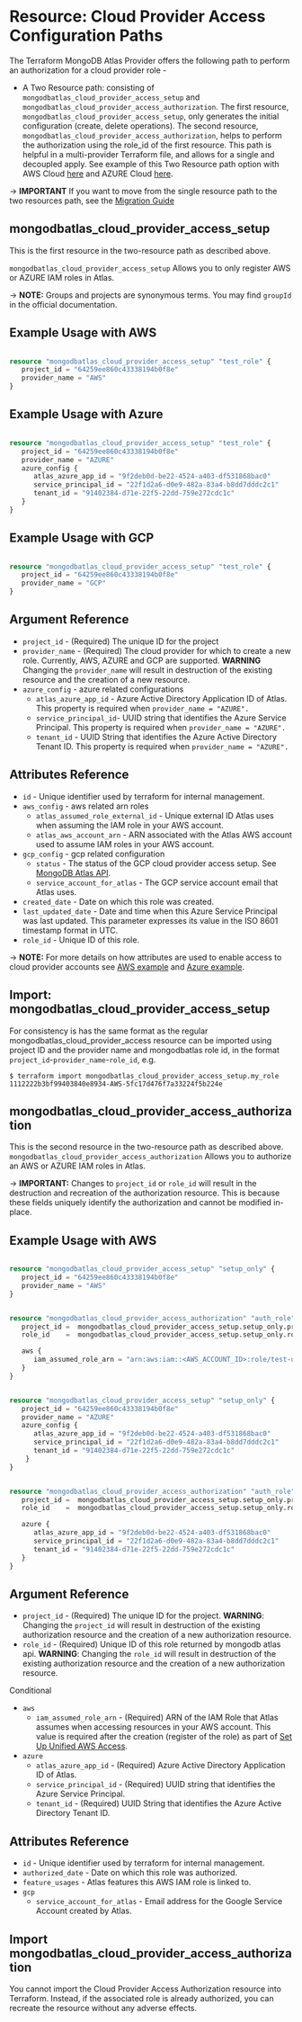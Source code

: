 # Resource: Cloud Provider Access Configuration Paths

The Terraform MongoDB Atlas Provider offers the following path to perform an authorization for a cloud provider role -

* A Two Resource path: consisting of `mongodbatlas_cloud_provider_access_setup` and `mongodbatlas_cloud_provider_access_authorization`. The first resource, `mongodbatlas_cloud_provider_access_setup`, only generates
the initial configuration (create, delete operations). The second resource, `mongodbatlas_cloud_provider_access_authorization`, helps to perform the authorization using the role_id of the first resource. This path is helpful in a multi-provider Terraform file, and allows for a single and decoupled apply. See example of this Two Resource path option with AWS Cloud [here](https://github.com/mongodb/terraform-provider-mongodbatlas/tree/master/examples/mongodbatlas_cloud_provider_access/aws) and AZURE Cloud [here](https://github.com/mongodb/terraform-provider-mongodbatlas/tree/master/examples/mongodbatlas_cloud_provider_access/azure). 


-> **IMPORTANT** If you want to move from the single resource path to the two resources path, see the [Migration Guide](../guides/0.9.1-upgrade-guide#migration-to-cloud-provider-access-setup)


## mongodbatlas_cloud_provider_access_setup

This is the first resource in the two-resource path as described above.

`mongodbatlas_cloud_provider_access_setup` Allows you to only register AWS or AZURE IAM roles in Atlas.

-> **NOTE:** Groups and projects are synonymous terms. You may find `groupId` in the official documentation.

## Example Usage with AWS

```terraform

resource "mongodbatlas_cloud_provider_access_setup" "test_role" {
   project_id = "64259ee860c43338194b0f8e"
   provider_name = "AWS"
}

```

## Example Usage with Azure

```terraform

resource "mongodbatlas_cloud_provider_access_setup" "test_role" {
   project_id = "64259ee860c43338194b0f8e"
   provider_name = "AZURE"
   azure_config {
      atlas_azure_app_id = "9f2deb0d-be22-4524-a403-df531868bac0"
      service_principal_id = "22f1d2a6-d0e9-482a-83a4-b8dd7dddc2c1"
      tenant_id = "91402384-d71e-22f5-22dd-759e272cdc1c"
   }
}

```

## Example Usage with GCP

```terraform

resource "mongodbatlas_cloud_provider_access_setup" "test_role" {
   project_id = "64259ee860c43338194b0f8e"
   provider_name = "GCP"
}

```

## Argument Reference

* `project_id` - (Required) The unique ID for the project
* `provider_name` - (Required) The cloud provider for which to create a new role. Currently, AWS, AZURE and GCP are supported. **WARNING** Changing the `provider_name` will result in destruction of the existing resource and the creation of a new resource.
* `azure_config` - azure related configurations 
   * `atlas_azure_app_id` - Azure Active Directory Application ID of Atlas. This property is required when `provider_name = "AZURE".`
   * `service_principal_id`- UUID string that identifies the Azure Service Principal. This property is required when `provider_name = "AZURE".`
   * `tenant_id`          - UUID String that identifies the Azure Active Directory Tenant ID. This property is required when `provider_name = "AZURE".`

## Attributes Reference

* `id` - Unique identifier used by terraform for internal management.
* `aws_config` - aws related arn roles 
   * `atlas_assumed_role_external_id` - Unique external ID Atlas uses when assuming the IAM role in your AWS account.
   * `atlas_aws_account_arn`          - ARN associated with the Atlas AWS account used to assume IAM roles in your AWS account.
* `gcp_config` - gcp related configuration
  * `status` - The status of the GCP cloud provider access setup. See [MongoDB Atlas API](https://www.mongodb.com/docs/api/doc/atlas-admin-api-v2/operation/operation-getgroupcloudprovideraccess#operation-getgroupcloudprovideraccess-200-body-application-vnd-atlas-2023-01-01-json-gcp-object-status).
  * `service_account_for_atlas` - The GCP service account email that Atlas uses.
* `created_date`                   - Date on which this role was created.
* `last_updated_date`                - Date and time when this Azure Service Principal was last updated. This parameter expresses its value in the ISO 8601 timestamp format in UTC.
* `role_id`                        - Unique ID of this role.

-> **NOTE:** For more details on how attributes are used to enable access to cloud provider accounts see [AWS example](https://github.com/mongodb/terraform-provider-mongodbatlas/tree/master/examples/mongodbatlas_cloud_provider_access/aws) and [Azure example](https://github.com/mongodb/terraform-provider-mongodbatlas/tree/master/examples/mongodbatlas_cloud_provider_access/azure). 

## Import: mongodbatlas_cloud_provider_access_setup
For consistency is has the same format as the regular mongodbatlas_cloud_provider_access resource 
can be imported using project ID and the provider name and mongodbatlas role id, in the format 
`project_id`-`provider_name`-`role_id`, e.g.

```
$ terraform import mongodbatlas_cloud_provider_access_setup.my_role 1112222b3bf99403840e8934-AWS-5fc17d476f7a33224f5b224e
```

## mongodbatlas_cloud_provider_access_authorization

This is the second resource in the two-resource path as described above.
`mongodbatlas_cloud_provider_access_authorization`  Allows you to authorize an AWS or AZURE IAM roles in Atlas.

-> **IMPORTANT:** Changes to `project_id` or `role_id` will result in the destruction and recreation of the authorization resource. This is because these fields uniquely identify the authorization and cannot be modified in-place.

## Example Usage with AWS
```terraform

resource "mongodbatlas_cloud_provider_access_setup" "setup_only" {
   project_id = "64259ee860c43338194b0f8e"
   provider_name = "AWS"
}


resource "mongodbatlas_cloud_provider_access_authorization" "auth_role" {
   project_id =  mongodbatlas_cloud_provider_access_setup.setup_only.project_id
   role_id    =  mongodbatlas_cloud_provider_access_setup.setup_only.role_id

   aws {
      iam_assumed_role_arn = "arn:aws:iam::<AWS_ACCOUNT_ID>:role/test-user-role"
   }
}

```


```terraform

resource "mongodbatlas_cloud_provider_access_setup" "setup_only" {
   project_id = "64259ee860c43338194b0f8e"
   provider_name = "AZURE"
   azure_config {
      atlas_azure_app_id = "9f2deb0d-be22-4524-a403-df531868bac0"
      service_principal_id = "22f1d2a6-d0e9-482a-83a4-b8dd7dddc2c1"
      tenant_id = "91402384-d71e-22f5-22dd-759e272cdc1c"
	}
}


resource "mongodbatlas_cloud_provider_access_authorization" "auth_role" {
   project_id =  mongodbatlas_cloud_provider_access_setup.setup_only.project_id
   role_id    =  mongodbatlas_cloud_provider_access_setup.setup_only.role_id

   azure {
      atlas_azure_app_id = "9f2deb0d-be22-4524-a403-df531868bac0"
      service_principal_id = "22f1d2a6-d0e9-482a-83a4-b8dd7dddc2c1"
      tenant_id = "91402384-d71e-22f5-22dd-759e272cdc1c"
   }
}

```


## Argument Reference

* `project_id` - (Required) The unique ID for the project. **WARNING**: Changing the `project_id` will result in destruction of the existing authorization resource and the creation of a new authorization resource.
* `role_id`    - (Required) Unique ID of this role returned by mongodb atlas api. **WARNING**: Changing the `role_id` will result in destruction of the existing authorization resource and the creation of a new authorization resource.

Conditional 
* `aws`
   * `iam_assumed_role_arn` - (Required) ARN of the IAM Role that Atlas assumes when accessing resources in your AWS account. This value is required after the creation (register of the role) as part of [Set Up Unified AWS Access](https://docs.atlas.mongodb.com/security/set-up-unified-aws-access/#set-up-unified-aws-access).
* `azure`
   * `atlas_azure_app_id` - (Required) Azure Active Directory Application ID of Atlas.
   * `service_principal_id` - (Required) UUID string that identifies the Azure Service Principal.
   * `tenant_id` - (Required) UUID String that identifies the Azure Active Directory Tenant ID.

## Attributes Reference

* `id`               - Unique identifier used by terraform for internal management.
* `authorized_date`  - Date on which this role was authorized.
* `feature_usages`   - Atlas features this AWS IAM role is linked to.
* `gcp`
   * `service_account_for_atlas` - Email address for the Google Service Account created by Atlas.



## Import mongodbatlas_cloud_provider_access_authorization

You cannot import the Cloud Provider Access Authorization resource into Terraform. Instead, if the associated role is already authorized, you can recreate the resource without any adverse effects.
